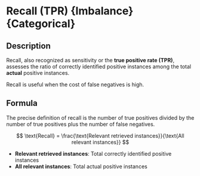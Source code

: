 # Recall (TPR) {Imbalance} {Categorical}

## Description

Recall, also recognized as sensitivity or the **true positive rate (TPR)**, assesses the ratio of correctly identified positive instances among the total **actual** positive instances.

Recall is useful when the cost of false negatives is high.

## Formula

The precise definition of recall is the number of true positives divided by the number of true positives plus the number of false negatives.

$$
\text{Recall} = \frac{\text{Relevant retrieved instances}}{\text{All relevant instances}}
$$

- **Relevant retrieved instances**: Total correctly identified positive instances
- **All relevant instances**: Total actual positive instances
